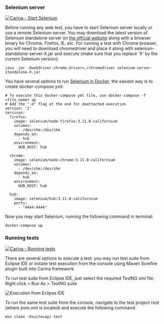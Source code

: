 ### Selenium server

[![Carina - Start Selenium](https://raw.githubusercontent.com/qaprosoft/carina/master/docs/img/video.png)](https://youtu.be/YGXsVoEY74M)

Before running any web test, you have to start Selenium server locally or use a remote Selenium server. You may download the latest version of Selenium standalone server on [the official website](https://www.seleniumhq.org/download) along with a browser binary for Chrome, Firefox, IE, etc. For running a test with Chrome browser, you will need to download chromedriver and place it along with selenium-standalone-server-X.jar and execute (make sure that you replace 'X' by the current Selenium version):
```
java -jar -Dwebdriver.chrome.driver=./chromedriver selenium-server-standalone-X.jar
```
You have several options to run [Selenium in Docker](https://github.com/SeleniumHQ/docker-selenium), the easiest way is to create docker-compose.yml:
```
# To execute this docker-compose yml file, use docker-compose -f <file_name> up
# Add the "-d" flag at the end for deattached execution
version: '2'
services:
  firefox:
    image: selenium/node-firefox:3.11.0-californium
    volumes:
      - /dev/shm:/dev/shm
    depends_on:
      - hub
    environment:
      HUB_HOST: hub

  chrome:
    image: selenium/node-chrome:3.11.0-californium
    volumes:
      - /dev/shm:/dev/shm
    depends_on:
      - hub
    environment:
      HUB_HOST: hub

  hub:
    image: selenium/hub:3.11.0-californium
    ports:
      - "4444:4444"
```
Now you may start Selenium, running the following command in terminal:
```
docker-compose up
```

### Running tests

[![Carina - Running tests](http://img.youtube.com/vi/QGHCezE-d-I/0.jpg)](https://youtu.be/QGHCezE-d-I)

There are several options to execute a test: you may run test suite from Eclipse IDE or initiate test execution from the console using Maven Surefire plugin built into Carina framework.

To run test suite from Eclipse IDE, just select the required TestNG xml file: Right click > Run As > TestNG suite

![Execution from Eclipse IDE](img/006-Configuration-and-execution.png)


To run the same test suite from the console, navigate to the test project root (where pom.xml is located) and execute the following command:

```
mvn clean -Dsuite=api test
```
